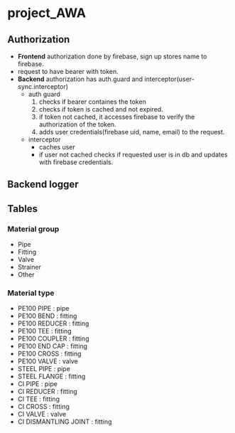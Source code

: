 # project_AWA

## Authorization

- **Frontend** authorization done by firebase, sign up stores name to firebase.
- request to have bearer with token.
- **Backend** authorization has auth.guard and interceptor(user-sync.interceptor)
  - auth guard
    1. checks if bearer containes the token
    2. checks if token is cached and not expired.
    3. if token not cached, it accesses firebase to verify the authorization of the token.
    4. adds user credentials(firebase uid, name, email) to the request.
  - interceptor
    - caches user
    - if user not cached checks if requested user is in db and updates with firebase credentials.

## Backend logger

## Tables
### Material group

- Pipe
- Fitting
- Valve
- Strainer
- Other

### Material type

- PE100 PIPE : pipe
- PE100 BEND : fitting
- PE100 REDUCER : fitting
- PE100 TEE : fitting
- PE100 COUPLER : fitting
- PE100 END CAP : fitting
- PE100 CROSS : fitting
- PE100 VALVE : valve
- STEEL PIPE : pipe
- STEEL FLANGE : fitting
- CI PIPE : pipe
- CI REDUCER : fitting
- CI TEE : fitting
- CI CROSS : fitting
- CI VALVE : valve
- CI DISMANTLING JOINT : fitting

